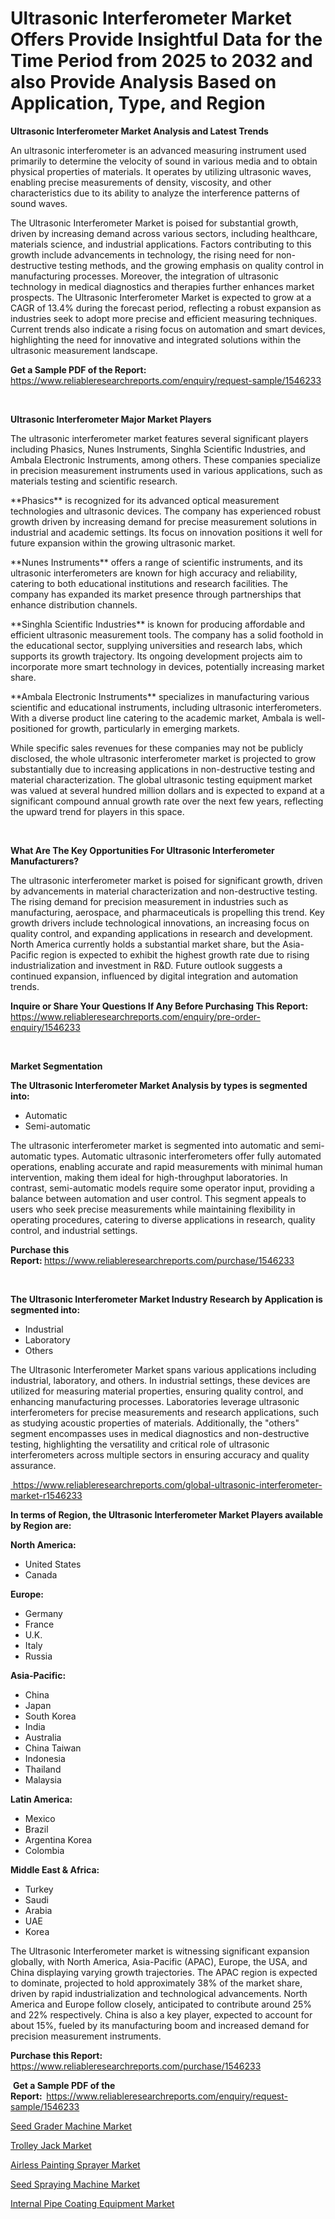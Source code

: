 <p><h1>Ultrasonic Interferometer Market Offers Provide Insightful Data for the Time Period from 2025 to 2032 and also Provide Analysis Based on Application, Type, and Region</h1></p><p><strong>Ultrasonic Interferometer Market Analysis and Latest Trends</strong></p>
<p><p>An ultrasonic interferometer is an advanced measuring instrument used primarily to determine the velocity of sound in various media and to obtain physical properties of materials. It operates by utilizing ultrasonic waves, enabling precise measurements of density, viscosity, and other characteristics due to its ability to analyze the interference patterns of sound waves.</p><p>The Ultrasonic Interferometer Market is poised for substantial growth, driven by increasing demand across various sectors, including healthcare, materials science, and industrial applications. Factors contributing to this growth include advancements in technology, the rising need for non-destructive testing methods, and the growing emphasis on quality control in manufacturing processes. Moreover, the integration of ultrasonic technology in medical diagnostics and therapies further enhances market prospects. The Ultrasonic Interferometer Market is expected to grow at a CAGR of 13.4% during the forecast period, reflecting a robust expansion as industries seek to adopt more precise and efficient measuring techniques. Current trends also indicate a rising focus on automation and smart devices, highlighting the need for innovative and integrated solutions within the ultrasonic measurement landscape.</p></p>
<p><strong>Get a Sample PDF of the Report:&nbsp;</strong> <a href="https://www.reliableresearchreports.com/enquiry/request-sample/1546233?utm_campaign=10&utm_medium=2&utm_source=Github&utm_content=ia&utm_term=17022025&utm_id=ultrasonic-interferometer">https://www.reliableresearchreports.com/enquiry/request-sample/1546233</a></p>
<p>&nbsp;</p>
<p><strong>Ultrasonic Interferometer Major Market Players</strong></p>
<p><p>The ultrasonic interferometer market features several significant players including Phasics, Nunes Instruments, Singhla Scientific Industries, and Ambala Electronic Instruments, among others. These companies specialize in precision measurement instruments used in various applications, such as materials testing and scientific research.</p><p>**Phasics** is recognized for its advanced optical measurement technologies and ultrasonic devices. The company has experienced robust growth driven by increasing demand for precise measurement solutions in industrial and academic settings. Its focus on innovation positions it well for future expansion within the growing ultrasonic market.</p><p>**Nunes Instruments** offers a range of scientific instruments, and its ultrasonic interferometers are known for high accuracy and reliability, catering to both educational institutions and research facilities. The company has expanded its market presence through partnerships that enhance distribution channels.</p><p>**Singhla Scientific Industries** is known for producing affordable and efficient ultrasonic measurement tools. The company has a solid foothold in the educational sector, supplying universities and research labs, which supports its growth trajectory. Its ongoing development projects aim to incorporate more smart technology in devices, potentially increasing market share.</p><p>**Ambala Electronic Instruments** specializes in manufacturing various scientific and educational instruments, including ultrasonic interferometers. With a diverse product line catering to the academic market, Ambala is well-positioned for growth, particularly in emerging markets.</p><p>While specific sales revenues for these companies may not be publicly disclosed, the whole ultrasonic interferometer market is projected to grow substantially due to increasing applications in non-destructive testing and material characterization. The global ultrasonic testing equipment market was valued at several hundred million dollars and is expected to expand at a significant compound annual growth rate over the next few years, reflecting the upward trend for players in this space.</p></p>
<p>&nbsp;</p>
<p><strong>What Are The Key Opportunities For Ultrasonic Interferometer Manufacturers?</strong></p>
<p><p>The ultrasonic interferometer market is poised for significant growth, driven by advancements in material characterization and non-destructive testing. The rising demand for precision measurement in industries such as manufacturing, aerospace, and pharmaceuticals is propelling this trend. Key growth drivers include technological innovations, an increasing focus on quality control, and expanding applications in research and development. North America currently holds a substantial market share, but the Asia-Pacific region is expected to exhibit the highest growth rate due to rising industrialization and investment in R&D. Future outlook suggests a continued expansion, influenced by digital integration and automation trends.</p></p>
<p><strong>Inquire or Share Your Questions If Any Before Purchasing This Report:</strong> <a href="https://www.reliableresearchreports.com/enquiry/pre-order-enquiry/1546233?utm_campaign=10&utm_medium=2&utm_source=Github&utm_content=ia&utm_term=17022025&utm_id=ultrasonic-interferometer">https://www.reliableresearchreports.com/enquiry/pre-order-enquiry/1546233</a></p>
<p>&nbsp;</p>
<p><strong>Market Segmentation</strong></p>
<p><strong>The Ultrasonic Interferometer Market Analysis by types is segmented into:</strong></p>
<p><ul><li>Automatic</li><li>Semi-automatic</li></ul></p>
<p><p>The ultrasonic interferometer market is segmented into automatic and semi-automatic types. Automatic ultrasonic interferometers offer fully automated operations, enabling accurate and rapid measurements with minimal human intervention, making them ideal for high-throughput laboratories. In contrast, semi-automatic models require some operator input, providing a balance between automation and user control. This segment appeals to users who seek precise measurements while maintaining flexibility in operating procedures, catering to diverse applications in research, quality control, and industrial settings.</p></p>
<p><strong>Purchase this Report:&nbsp;</strong><a href="https://www.reliableresearchreports.com/purchase/1546233?utm_campaign=10&utm_medium=2&utm_source=Github&utm_content=ia&utm_term=17022025&utm_id=ultrasonic-interferometer">https://www.reliableresearchreports.com/purchase/1546233</a></p>
<p>&nbsp;</p>
<p><strong>The Ultrasonic Interferometer Market Industry Research by Application is segmented into:</strong></p>
<p><ul><li>Industrial</li><li>Laboratory</li><li>Others</li></ul></p>
<p><p>The Ultrasonic Interferometer Market spans various applications including industrial, laboratory, and others. In industrial settings, these devices are utilized for measuring material properties, ensuring quality control, and enhancing manufacturing processes. Laboratories leverage ultrasonic interferometers for precise measurements and research applications, such as studying acoustic properties of materials. Additionally, the "others" segment encompasses uses in medical diagnostics and non-destructive testing, highlighting the versatility and critical role of ultrasonic interferometers across multiple sectors in ensuring accuracy and quality assurance.</p></p>
<p><a href="https://www.reliableresearchreports.com/global-ultrasonic-interferometer-market-r1546233?utm_campaign=10&utm_medium=2&utm_source=Github&utm_content=ia&utm_term=17022025&utm_id=ultrasonic-interferometer">&nbsp;https://www.reliableresearchreports.com/global-ultrasonic-interferometer-market-r1546233</a></p>
<p><strong>In terms of Region, the Ultrasonic Interferometer Market Players available by Region are:</strong></p>
<p>
    <p> <strong> North America: </strong>
        <ul>
            <li>United States</li>
            <li>Canada</li>
        </ul>
        </p> 
    <p> <strong> Europe: </strong>
        <ul>
            <li>Germany</li>
            <li>France</li>
            <li>U.K.</li>
            <li>Italy</li>
            <li>Russia</li>
        </ul>
        </p> 
    <p> <strong> Asia-Pacific: </strong>
        <ul>
            <li>China</li>
            <li>Japan</li>
            <li>South Korea</li>
            <li>India</li>
            <li>Australia</li>
            <li>China Taiwan</li>
            <li>Indonesia</li>
            <li>Thailand</li>
            <li>Malaysia</li>
        </ul>
        </p> 
    <p> <strong> Latin America: </strong>
        <ul>
            <li>Mexico</li>
            <li>Brazil</li>
            <li>Argentina Korea</li>
            <li>Colombia</li>
        </ul>
        </p> 
    <p> <strong> Middle East & Africa: </strong>
        <ul>
            <li>Turkey</li>
            <li>Saudi</li>
            <li>Arabia</li>
            <li>UAE</li>
            <li>Korea</li>
        </ul>
    </p>
    </p>
<p><p>The Ultrasonic Interferometer market is witnessing significant expansion globally, with North America, Asia-Pacific (APAC), Europe, the USA, and China displaying varying growth trajectories. The APAC region is expected to dominate, projected to hold approximately 38% of the market share, driven by rapid industrialization and technological advancements. North America and Europe follow closely, anticipated to contribute around 25% and 22% respectively. China is also a key player, expected to account for about 15%, fueled by its manufacturing boom and increased demand for precision measurement instruments.</p></p>
<p><strong>Purchase this Report: </strong><a href="https://www.reliableresearchreports.com/purchase/1546233?utm_campaign=10&utm_medium=2&utm_source=Github&utm_content=ia&utm_term=17022025&utm_id=ultrasonic-interferometer">https://www.reliableresearchreports.com/purchase/1546233</a></p>
<p>&nbsp;<strong>Get a Sample PDF of the Report:&nbsp;&nbsp;</strong><a href="https://www.reliableresearchreports.com/enquiry/request-sample/1546233?utm_campaign=10&utm_medium=2&utm_source=Github&utm_content=ia&utm_term=17022025&utm_id=ultrasonic-interferometer">https://www.reliableresearchreports.com/enquiry/request-sample/1546233</a></p>
<p><strong></strong></p>
<p><p><a href="https://github.com/boyermaragaret8392/Market-Research-Report-List-1/blob/main/seed-grader-machine-market.md?utm_campaign=10&utm_medium=2&utm_source=Github&utm_content=ia&utm_term=17022025&utm_id=ultrasonic-interferometer">Seed Grader Machine Market</a></p><p><a href="https://github.com/waverlyam689/Market-Research-Report-List-1/blob/main/trolley-jack-market.md?utm_campaign=10&utm_medium=2&utm_source=Github&utm_content=ia&utm_term=17022025&utm_id=ultrasonic-interferometer">Trolley Jack Market</a></p><p><a href="https://github.com/tselahiara/Market-Research-Report-List-1/blob/main/airless-painting-sprayer-market.md?utm_campaign=10&utm_medium=2&utm_source=Github&utm_content=ia&utm_term=17022025&utm_id=ultrasonic-interferometer">Airless Painting Sprayer Market</a></p><p><a href="https://github.com/berbelsagwan/Market-Research-Report-List-1/blob/main/seed-spraying-machine-market.md?utm_campaign=10&utm_medium=2&utm_source=Github&utm_content=ia&utm_term=17022025&utm_id=ultrasonic-interferometer">Seed Spraying Machine Market</a></p><p><a href="https://github.com/anuellaruska/Market-Research-Report-List-1/blob/main/internal-pipe-coating-equipment-market.md?utm_campaign=10&utm_medium=2&utm_source=Github&utm_content=ia&utm_term=17022025&utm_id=ultrasonic-interferometer">Internal Pipe Coating Equipment Market</a></p></p>